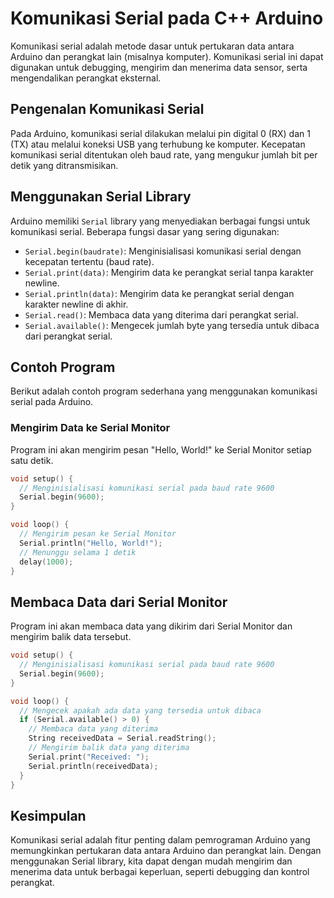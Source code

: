 # Komunikasi Serial pada C++ Arduino

Komunikasi serial adalah metode dasar untuk pertukaran data antara Arduino dan perangkat lain (misalnya komputer). Komunikasi serial ini dapat digunakan untuk debugging, mengirim dan menerima data sensor, serta mengendalikan perangkat eksternal.

## Pengenalan Komunikasi Serial

Pada Arduino, komunikasi serial dilakukan melalui pin digital 0 (RX) dan 1 (TX) atau melalui koneksi USB yang terhubung ke komputer. Kecepatan komunikasi serial ditentukan oleh baud rate, yang mengukur jumlah bit per detik yang ditransmisikan.

## Menggunakan Serial Library

Arduino memiliki `Serial` library yang menyediakan berbagai fungsi untuk komunikasi serial. Beberapa fungsi dasar yang sering digunakan:

- `Serial.begin(baudrate)`: Menginisialisasi komunikasi serial dengan kecepatan tertentu (baud rate).
- `Serial.print(data)`: Mengirim data ke perangkat serial tanpa karakter newline.
- `Serial.println(data)`: Mengirim data ke perangkat serial dengan karakter newline di akhir.
- `Serial.read()`: Membaca data yang diterima dari perangkat serial.
- `Serial.available()`: Mengecek jumlah byte yang tersedia untuk dibaca dari perangkat serial.

## Contoh Program

Berikut adalah contoh program sederhana yang menggunakan komunikasi serial pada Arduino.

### Mengirim Data ke Serial Monitor

Program ini akan mengirim pesan "Hello, World!" ke Serial Monitor setiap satu detik.

```cpp
void setup() {
  // Menginisialisasi komunikasi serial pada baud rate 9600
  Serial.begin(9600);
}

void loop() {
  // Mengirim pesan ke Serial Monitor
  Serial.println("Hello, World!");
  // Menunggu selama 1 detik
  delay(1000);
}
```

## Membaca Data dari Serial Monitor

Program ini akan membaca data yang dikirim dari Serial Monitor dan mengirim balik data tersebut.

```cpp
void setup() {
  // Menginisialisasi komunikasi serial pada baud rate 9600
  Serial.begin(9600);
}

void loop() {
  // Mengecek apakah ada data yang tersedia untuk dibaca
  if (Serial.available() > 0) {
    // Membaca data yang diterima
    String receivedData = Serial.readString();
    // Mengirim balik data yang diterima
    Serial.print("Received: ");
    Serial.println(receivedData);
  }
}
```

## Kesimpulan

Komunikasi serial adalah fitur penting dalam pemrograman Arduino yang memungkinkan pertukaran data antara Arduino dan perangkat lain. Dengan menggunakan Serial library, kita dapat dengan mudah mengirim dan menerima data untuk berbagai keperluan, seperti debugging dan kontrol perangkat.